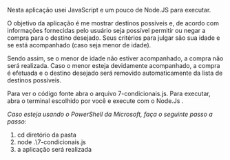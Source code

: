 Nesta aplicação usei JavaScript e um pouco de Node.JS para executar.

O objetivo da aplicação é me mostrar destinos possíveis e, de acordo com informações fornecidas pelo usuário seja possível
permitir ou negar a compra para o destino desejado. Seus critérios para julgar são sua idade e se está acompanhado (caso seja menor de idade).

Sendo assim, se o menor de idade não estiver acompanhado, a compra não será realizada.
Caso o menor esteja devidamente acompanhado, a compra é efetuada e o destino desejado será removido automaticamente da lista
de destinos possíveis.

Para ver o código fonte abra o arquivo 7-condicionais.js.
Para executar, abra o terminal escolhido por você e execute com o Node.Js .

*Caso esteja usando o PowerShell da Microsoft, faça o seguinte passo a passo:*
1. cd diretório da pasta
2. node .\7-condicionais.js
3. a aplicação será realizada

